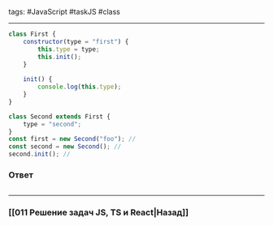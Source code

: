 tags: #JavaScript #taskJS #class 
___

```js
class First {
	constructor(type = "first") {
		this.type = type;
		this.init();
	}
	
	init() {
		console.log(this.type);
	}
}

class Second extends First {
	type = "second";
}
const first = new Second("foo"); //
const second = new Second(); //
second.init(); //
```

### Ответ

```js

```


___
### [[011 Решение задач JS, TS и React|Назад]]